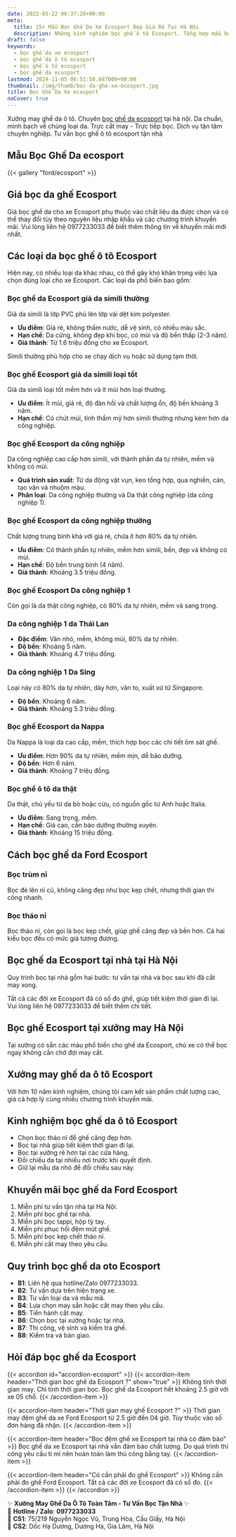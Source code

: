 ```yaml
---
date: 2022-05-22 06:37:28+00:00
meta:
  title: 15+ Mẫu Bọc Ghế Da Xe Ecosport Đẹp Giá Rẻ Tại Hà Nội
  description: Những kinh nghiệm bọc ghế ô tô Ecosport. Tổng hợp mẫu bọc ghế da Ecosport đẹp. Bảng giá bọc ghế da xe Ecosport. Chương trình khuyến mãi bọc ghế Ford Ecosport
draft: false
keywords:
  - bọc ghế da xe ecosport
  - bọc ghế da ô tô ecosport
  - bọc ghế ô tô ecosport
  - bọc ghế da ecosport
lastmod: 2024-11-05 06:51:58.687000+00:00
thumbnail: /img/thumb/boc-da-ghe-xe-ecosport.jpg
title: Bọc Ghế Da Xe ecosport
noCover: true
---
```


Xưởng may ghế da ô tô. Chuyên [bọc ghế da ecosport](https://bocgheoto.vn/ford/boc-ghe-da-xe-ford-ecosport.html) tại hà nội. Da chuẩn, minh bạch về chủng loại da. Trực cắt may - Trực tiếp bọc. Dịch vụ tận tâm chuyên nghiệp. Tư vấn bọc ghế ô tô ecosport tận nhà
## Mẫu Bọc Ghế Da ecosport
{{< gallery "ford/ecosport" >}}

## Giá bọc da ghế Ecosport
Giá bọc ghế da cho xe Ecosport phụ thuộc vào chất liệu da được chọn và có thể thay đổi tùy theo nguyên liệu nhập khẩu và các chương trình khuyến mãi. Vui lòng liên hệ 0977233033 để biết thêm thông tin về khuyến mãi mới nhất.

## Các loại da bọc ghế ô tô Ecosport
Hiện nay, có nhiều loại da khác nhau, có thể gây khó khăn trong việc lựa chọn đúng loại cho xe Ecosport. Các loại da phổ biến bao gồm:

### Bọc ghế da Ecosport giả da simili thường
Giả da simili là lớp PVC phủ lên lớp vải dệt kim polyester.

- **Ưu điểm**: Giá rẻ, không thấm nước, dễ vệ sinh, có nhiều màu sắc.
- **Hạn chế**: Da cứng, không đẹp khi bọc, có mùi và độ bền thấp (2-3 năm).
- **Giá thành**: Từ 1.6 triệu đồng cho xe Ecosport.

Simili thường phù hợp cho xe chạy dịch vụ hoặc sử dụng tạm thời.

### Bọc ghế Ecosport giả da simili loại tốt
Giả da simili loại tốt mềm hơn và ít mùi hơn loại thường.

- **Ưu điểm**: Ít mùi, giá rẻ, độ đàn hồi và chất lượng ổn, độ bền khoảng 3 năm.
- **Hạn chế**: Có chút mùi, tính thẩm mỹ hơn simili thường nhưng kém hơn da công nghiệp.

### Bọc ghế Ecosport da công nghiệp
Da công nghiệp cao cấp hơn simili, với thành phần da tự nhiên, mềm và không có mùi.

- **Quá trình sản xuất**: Từ da động vật vụn, keo tổng hợp, qua nghiền, cán, tạo vân và nhuộm màu.
- **Phân loại**: Da công nghiệp thường và Da thật công nghiệp (da công nghiệp 1).

### Bọc ghế Ecosport da công nghiệp thường
Chất lượng trung bình khá với giá rẻ, chứa ít hơn 80% da tự nhiên.

- **Ưu điểm**: Có thành phần tự nhiên, mềm hơn simili, bền, đẹp và không có mùi.
- **Hạn chế**: Độ bền trung bình (4 năm).
- **Giá thành**: Khoảng 3.5 triệu đồng.

### Bọc ghế Ecosport Da công nghiệp 1
Còn gọi là da thật công nghiệp, có 80% da tự nhiên, mềm và sang trọng.

### Da công nghiệp 1 da Thái Lan
- **Đặc điểm**: Vân nhỏ, mềm, không mùi, 80% da tự nhiên.
- **Độ bền**: Khoảng 5 năm.
- **Giá thành**: Khoảng 4.7 triệu đồng.

### Da công nghiệp 1 Da Sing
Loại này có 80% da tự nhiên, dày hơn, vân to, xuất xứ từ Singapore.

- **Độ bền**: Khoảng 6 năm.
- **Giá thành**: Khoảng 5.3 triệu đồng.

### Bọc ghế Ecosport da Nappa
Da Nappa là loại da cao cấp, mềm, thích hợp bọc các chi tiết ôm sát ghế.

- **Ưu điểm**: Hơn 90% da tự nhiên, mềm mịn, dễ bảo dưỡng.
- **Độ bền**: Hơn 6 năm.
- **Giá thành**: Khoảng 7 triệu đồng.

### Bọc ghế ô tô da thật
Da thật, chủ yếu từ da bò hoặc cừu, có nguồn gốc từ Anh hoặc Italia.

- **Ưu điểm**: Sang trọng, mềm.
- **Hạn chế**: Giá cao, cần bảo dưỡng thường xuyên.
- **Giá thành**: Khoảng 15 triệu đồng.

## Cách bọc ghế da Ford Ecosport

### Bọc trùm nỉ
Bọc đè lên nỉ cũ, không căng đẹp như bọc kẹp chết, nhưng thời gian thi công nhanh.

### Bọc tháo nỉ
Bọc tháo nỉ, còn gọi là bọc kẹp chết, giúp ghế căng đẹp và bền hơn. Cả hai kiểu bọc đều có mức giá tương đương.

## Bọc ghế da Ecosport tại nhà tại Hà Nội
Quy trình bọc tại nhà gồm hai bước: tư vấn tại nhà và bọc sau khi đã cắt may xong.

Tất cả các đời xe Ecosport đã có số đo ghế, giúp tiết kiệm thời gian đi lại. Vui lòng liên hệ 0977233033 để biết thêm chi tiết.

## Bọc ghế Ecosport tại xưởng may Hà Nội
Tại xưởng có sẵn các màu phổ biến cho ghế da Ecosport, chủ xe có thể bọc ngay không cần chờ đợi may cắt.

## Xưởng may ghế da ô tô Ecosport
Với hơn 10 năm kinh nghiệm, chúng tôi cam kết sản phẩm chất lượng cao, giá cả hợp lý cùng nhiều chương trình khuyến mãi.

## Kinh nghiệm bọc ghế da ô tô Ecosport
- Chọn bọc tháo nỉ để ghế căng đẹp hơn.
- Bọc tại nhà giúp tiết kiệm thời gian đi lại.
- Bọc tại xưởng rẻ hơn tại các cửa hàng.
- Đối chiếu da tại nhiều nơi trước khi quyết định.
- Giữ lại mẫu da nhỏ để đối chiếu sau này.

## Khuyến mãi bọc ghế da Ford Ecosport
1. Miễn phí tư vấn tận nhà tại Hà Nội.
2. Miễn phí bọc ghế tại nhà.
3. Miễn phí bọc tappi, hộp tỳ tay.
4. Miễn phí phục hồi đệm mút ghế.
5. Miễn phí bọc kẹp chết tháo nỉ.
6. Miễn phí cắt may theo yêu cầu.

## Quy trình bọc ghế da oto Ecosport
- **B1**: Liên hệ qua hotline/Zalo 0977233033.
- **B2**: Tư vấn dựa trên hiện trạng xe.
- **B3**: Tư vấn loại da và mẫu mã.
- **B4**: Lựa chọn may sẵn hoặc cắt may theo yêu cầu.
- **B5**: Tiến hành cắt may.
- **B6**: Chọn bọc tại xưởng hoặc tại nhà.
- **B7**: Thi công, vệ sinh và kiểm tra ghế.
- **B8**: Kiểm tra và bàn giao.

## Hỏi đáp bọc ghế da Ecosport

{{< accordion id="accordion-ecosport" >}}
  {{< accordion-item header="Thời gian bọc ghế da Ecosport ?" show="true" >}}
    Không tính thời gian may. Chỉ tính thời gian bọc. Bọc ghế da Ecosport hết khoảng 2.5 giờ với xe 05 chỗ.
  {{< /accordion-item >}}
  
  {{< accordion-item header="Thời gian may ghế Ecosport ?" >}}
    Thời gian may đệm ghế da xe Ford Ecosport từ 2.5 giờ đến 04 giờ. Tùy thuộc vào số đơn hàng đã nhận.
  {{< /accordion-item >}}
  
  {{< accordion-item header="Bọc đệm ghế xe Ecosport tại nhà có đảm bảo" >}}
    Bọc ghế da xe Ecosport tại nhà vẫn đảm bảo chất lượng. Do quá trình thi công yêu cầu tỉ mỉ nên hoàn toàn làm thủ công bằng tay.
  {{< /accordion-item >}}
  
  {{< accordion-item header="Có cần phải đo ghế Ecosport" >}}
    Không cần phải đo ghế Ford Ecosport. Tất cả các đời xe Ecosport đã có số đo.
  {{< /accordion-item >}}
{{< /accordion >}}

✨ **Xưởng May Ghế Da Ô Tô Toàn Tâm - Tư Vấn Bọc Tận Nhà** ✨  
📱 **Hotline / Zalo**: **0977233033**  
📍 **CS1**: 75/219 Nguyễn Ngọc Vũ, Trung Hòa, Cầu Giấy, Hà Nội  
📍 **CS2**: Dốc Hạ Dương, Dương Hà, Gia Lâm, Hà Nội

